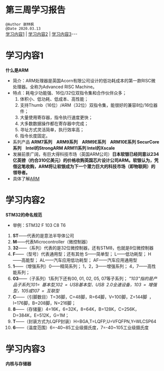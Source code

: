 # 第三周学习报告
 `@Author 谢林枫`  
`@Date 2020.03.13`  
[学习内容1](#1) | [学习内容2](#2) | [学习内容3](#3)---
# <a id='1'>学习内容1</a>
**什么是ARM**
* 简介：ARM处理器是英国Acorn有限公司设计的低功耗成本的第一款RISC微处理器。全称为Advanced RISC Machine。
* 特点：耗电少功能强、16位/32位双指令集和合作伙伴众多；
   1. 体积小、低功耗、低成本、高性能；
   2. 支持Thumb（16位）/ARM（32位）双指令集，能很好的兼容8位/16位器件；
   3. 大量使用寄存器，指令执行速度更快；
   4. 大多数数据操作都在寄存器中完成；
   5. 寻址方式灵活简单，执行效率高；
   6. 指令长度固定。
* 系列产品   **ARM7系列　ARM9系列　ARM9E系列　ARM10E系列 SecurCore系列　Intel的StrongARM ARM11系列 Intel的Xscale**
* 发展前景广阔，有巨大得科技市场（英国ARM公司）**日本软银已经同意以234亿英镑（约合310亿美元）的价格收购英国芯片设计公司ARM。软银认为，凭借这笔收购，ARM将让软银成为下一个潜力巨大的科技市场（即物联网）的领导者。**
* 具体了解[ARM](https://baike.baidu.com/item/ARM/7518299#viewPageContent)
# <a id='2'>学习内容2</a>
**STM32的命名规范**
* 举例：STM32 F 103 C8 T6
1. **ST**——代表的是意法半导体公司
2. **M**——代表Microcontroller（微控制器）
3. **32**——（系列）代表的是32位微控制器，还有STM8，也就是8位微控制器
4. **F**——（型号）代表通用型；还有其他  S——简单型； L——低功耗型； H——高能型； AL——汽车应用低功耗型； AF——汽车应用通用型
5. **1**——（增强系列）0——精简系列； 1，2，3——增强系列； 4，7——高性能系列；
6. **03**——（子系列）1系列下还有00, 01, 02, 05, 07等子系列；
*"103"指的是产品子系列,101= 基本型,102 = USB基本型、USB 2.0全速设备，103 = 增强型，105或107 = 互联型*
7. **C**——（引脚数目）T=36脚，C=48脚，R=64脚，V=100脚，Z=144脚 ，I=176脚，B=208脚，N=216脚；
8. **8**——（存储量）4=16K，6=32K，8=64K，B=128K，C=256K，D=384K，E=512K，G=1M；
9. **T**——（封装方式为LQFP封装）H=BGA,T=LQFP,U=VFQFPN,Y=WLCSP64 
10. **6**——（温度范围）6=-40~85工业级摄氏度，7=-40~105工业级摄氏度
# <a id='3'>学习内容3</a>
**内核与存储器**


 
 
 
 
          
